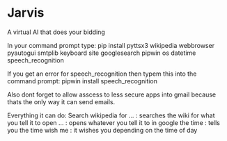 # Jarvis
A virtual AI that does your bidding 

In your command prompt type: pip install pyttsx3 wikipedia webbrowser pyautogui smtplib keyboard site googlesearch pipwin os datetime speech_recognition

If you get an error for speech_recognition then typem this into the command prompt: pipwin install speech_recognition

Also dont forget to allow asscess to less secure apps into gmail because thats the only way it can send emails.

Everything it can do:
    Search wikipedia for ... : searches the wiki for what you tell it to
    open ... : opens whatever you tell it to in google
    the time : tells you the time
    wish me : it wishes you depending on the time of day
    
